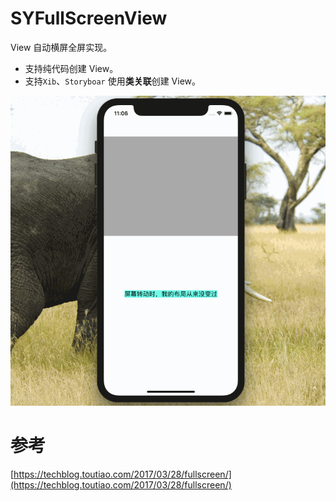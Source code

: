 # SYFullScreenView

View 自动横屏全屏实现。

- 支持纯代码创建 View。
- 支持`Xib`、`Storyboar` 使用**类关联**创建 View。

![](SYFullScreenView.gif)


# 参考
[https://techblog.toutiao.com/2017/03/28/fullscreen/](https://techblog.toutiao.com/2017/03/28/fullscreen/)